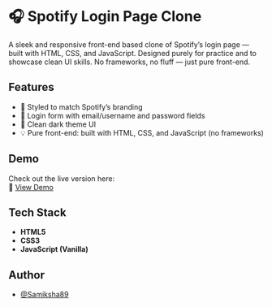 
# 🎧 Spotify Login Page Clone

A sleek and responsive front-end based clone of Spotify’s login page — built with HTML, CSS, and JavaScript.
Designed purely for practice and to showcase clean UI skills. No frameworks, no fluff — just pure front-end.




## Features

- 🎨 Styled to match Spotify’s branding  
- 🔐 Login form with email/username and password fields  
- 🌌 Clean dark theme UI  
- 💡 Pure front-end: built with HTML, CSS, and JavaScript (no frameworks)


## Demo

Check out the live version here:  
🔗 [View Demo](https://samiksha89.github.io/Spotifyloginpage_clone/)  


## Tech Stack

- **HTML5**
- **CSS3**
- **JavaScript (Vanilla)**


## Author

- [@Samiksha89](https://github.com/Samiksha89)

